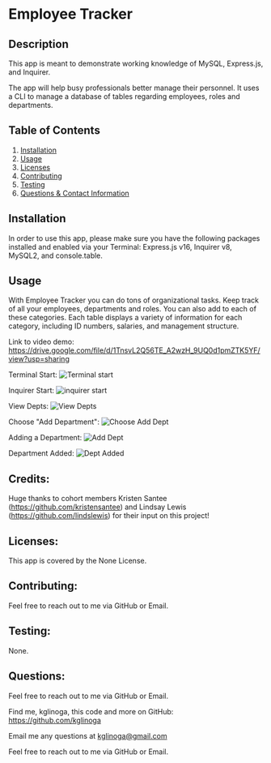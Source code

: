 # Employee Tracker
  
  

  ## Description
  
  This app is meant to demonstrate working knowledge of MySQL, Express.js, and Inquirer.  
  
  The app will help busy professionals better manage their personnel.  It uses a CLI to manage a database of tables regarding employees, roles and departments.    

  ## Table of Contents
  
  1. [Installation](#installation)
  2. [Usage](#usage)
  3. [Licenses](#licenses)
  4. [Contributing](#contributing)
  5. [Testing](#testing) 
  6. [Questions & Contact Information](#questions)

  ## Installation
  
  In order to use this app, please make sure you have the following packages installed and enabled via your Terminal: Express.js v16, Inquirer v8, MySQL2, and console.table.  
  
  ## Usage
  
  With Employee Tracker you can do tons of organizational tasks.  Keep track of all your employees, departments and roles.  You can also add to each of these categories.  Each table displays a variety of information for each category, including ID numbers, salaries, and management structure. 
 
 Link to video demo: 
 https://drive.google.com/file/d/1TnsvL2Q56TE_A2wzH_9UQ0d1pmZTK5YF/view?usp=sharing
 
  Terminal Start: 
  ![Terminal start](https://user-images.githubusercontent.com/28368622/181688022-e0a3a195-e673-45bf-9413-7fa1b266ef48.png)

  Inquirer Start:
  ![inquirer start](https://user-images.githubusercontent.com/28368622/181688047-dea67f7d-9bad-4f87-a31e-72bf60caacb7.png)

  View Depts:
  ![View Depts](https://user-images.githubusercontent.com/28368622/181688068-d5cb66c9-1c6c-44da-b216-66e32446fddb.png)

Choose "Add Department":
![Choose Add Dept](https://user-images.githubusercontent.com/28368622/181688087-a23c3e0a-809d-4844-843a-cd842b8afbcf.png)

Adding a Department: 
![Add Dept](https://user-images.githubusercontent.com/28368622/181688103-739f477a-2c5b-4f55-9dbb-a0e19d70f16c.png)

Department Added: 
![Dept Added](https://user-images.githubusercontent.com/28368622/181688124-27b7a039-c56f-4e47-8e91-890299fd87e5.png)

  ## Credits: 
  
  Huge thanks to cohort members Kristen Santee (https://github.com/kristensantee) and Lindsay Lewis (https://github.com/lindslewis) for their input on this project!  
  
  ## Licenses: 
  
  This app is covered by the None License.
  
  ## Contributing:
  
  Feel free to reach out to me via GitHub or Email.
  
  ## Testing: 
  
  None.
  
  ## Questions:
  
  Feel free to reach out to me via GitHub or Email.

  Find me, kglinoga, this code and more on GitHub: <https://github.com/kglinoga>

  Email me any questions at <kglinoga@gmail.com>

  Feel free to reach out to me via GitHub or Email.
